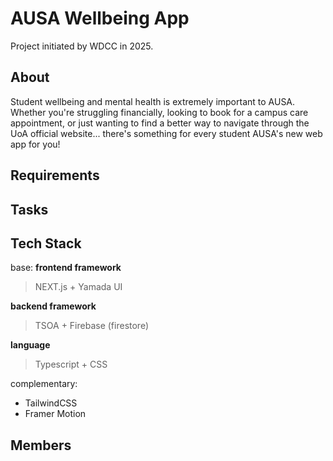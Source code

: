 # AUSA Wellbeing App

Project initiated by WDCC in 2025.

## About

Student wellbeing and mental health is extremely important to AUSA. Whether you're struggling financially, looking to book for a campus care appointment, or just wanting to find a better way to navigate through the UoA official website... there's something for every student AUSA's new web app for you!

## Requirements

## Tasks

## Tech Stack
  base:
  **frontend framework**
  > NEXT.js + Yamada UI

  **backend framework**
  > TSOA + Firebase (firestore)
  
  **language**
  > Typescript + CSS
  
  complementary:
  - TailwindCSS
  - Framer Motion

## Members

